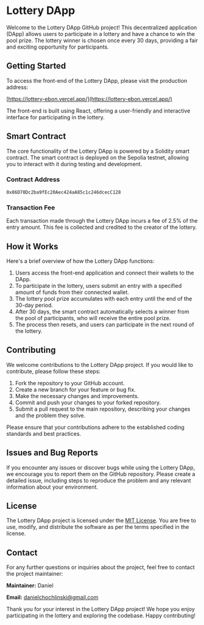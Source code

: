 # Lottery DApp

Welcome to the Lottery DApp GitHub project! This decentralized application (DApp) allows users to participate in a lottery and have a chance to win the pool prize. The lottery winner is chosen once every 30 days, providing a fair and exciting opportunity for participants.

## Getting Started

To access the front-end of the Lottery DApp, please visit the production address:

[https://lottery-ebon.vercel.app/](https://lottery-ebon.vercel.app/)

The front-end is built using React, offering a user-friendly and interactive interface for participating in the lottery.

## Smart Contract

The core functionality of the Lottery DApp is powered by a Solidity smart contract. The smart contract is deployed on the Sepolia testnet, allowing you to interact with it during testing and development.

### Contract Address

`0x86D70Dc2ba9fEc20Aec424aA85c1c246dcecC128`

### Transaction Fee

Each transaction made through the Lottery DApp incurs a fee of 2.5% of the entry amount. This fee is collected and credited to the creator of the lottery.

## How it Works

Here's a brief overview of how the Lottery DApp functions:

1. Users access the front-end application and connect their wallets to the DApp.
2. To participate in the lottery, users submit an entry with a specified amount of funds from their connected wallet.
3. The lottery pool prize accumulates with each entry until the end of the 30-day period.
4. After 30 days, the smart contract automatically selects a winner from the pool of participants, who will receive the entire pool prize.
5. The process then resets, and users can participate in the next round of the lottery.

## Contributing

We welcome contributions to the Lottery DApp project. If you would like to contribute, please follow these steps:

1. Fork the repository to your GitHub account.
2. Create a new branch for your feature or bug fix.
3. Make the necessary changes and improvements.
4. Commit and push your changes to your forked repository.
5. Submit a pull request to the main repository, describing your changes and the problem they solve.

Please ensure that your contributions adhere to the established coding standards and best practices.

## Issues and Bug Reports

If you encounter any issues or discover bugs while using the Lottery DApp, we encourage you to report them on the GitHub repository. Please create a detailed issue, including steps to reproduce the problem and any relevant information about your environment.

## License

The Lottery DApp project is licensed under the [MIT License](LICENSE). You are free to use, modify, and distribute the software as per the terms specified in the license.

## Contact

For any further questions or inquiries about the project, feel free to contact the project maintainer:

**Maintainer:** Daniel

**Email:** danielchochlinski@gmail.com

Thank you for your interest in the Lottery DApp project! We hope you enjoy participating in the lottery and exploring the codebase. Happy contributing!

